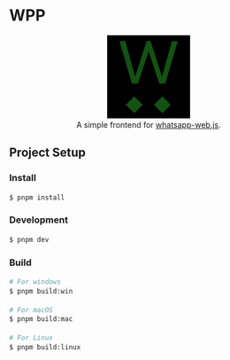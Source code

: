 # WPP

<div align="center">
  <img src="./resources/icon.png" width="150">
  <div>A simple frontend for <a href="https://github.com/pedroslopez/whatsapp-web.js">whatsapp-web.js</a>.</div>
</div>

## Project Setup

### Install

```bash
$ pnpm install
```

### Development

```bash
$ pnpm dev
```

### Build

```bash
# For windows
$ pnpm build:win

# For macOS
$ pnpm build:mac

# For Linux
$ pnpm build:linux
```
